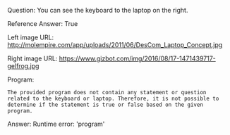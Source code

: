 Question: You can see the keyboard to the laptop on the right.

Reference Answer: True

Left image URL: http://molempire.com/app/uploads/2011/06/DesCom_Laptop_Concept.jpg

Right image URL: https://www.gizbot.com/img/2016/08/17-1471439717-gelfrog.jpg

Program:

```
The provided program does not contain any statement or question related to the keyboard or laptop. Therefore, it is not possible to determine if the statement is true or false based on the given program.
```
Answer: Runtime error: 'program'

